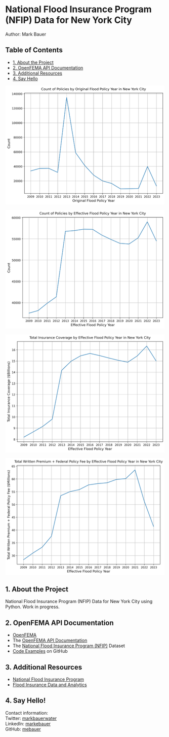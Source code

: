 # National Flood Insurance Program (NFIP) Data for New York City
Author: Mark Bauer

## Table of Contents
   * [1. About the Project](#1-About-the-Project)
   * [2. OpenFEMA API Documentation](#2-OpenFEMA-API-Documentation)
   * [3. Additional Resources](#3-Additional-Resources)
   * [4. Say Hello](#4-Say-Hello)

![cover photo](figures/original-policies.png)

![cover photo](figures/effective-policies.png)  

![cover photo](figures/total-coverage.png)  

![cover photo](figures/total-policy-fee.png)

## 1. About the Project
National Flood Insurance Program (NFIP) Data for New York City using Python. Work in progress.

## 2. OpenFEMA API Documentation
* [OpenFEMA](https://www.fema.gov/about/reports-and-data/openfema)
* The [OpenFEMA API Documentation](https://www.fema.gov/about/openfema/api)
* The [National Flood Insurance Program (NFIP)](https://www.fema.gov/about/openfema/data-sets#nfip) Dataset
* [Code Examples](https://github.com/FEMA/openfema-samples) on GitHub

## 3. Additional Resources
* [National Flood Insurance Program](https://nfipservices.floodsmart.gov/)
* [Flood Insurance Data and Analytics](https://nfipservices.floodsmart.gov/reports-flood-insurance-data)


## 4. Say Hello!
Contact information:  
Twitter: [markbauerwater](https://twitter.com/markbauerwater)   
LinkedIn: [markebauer](https://www.linkedin.com/in/markebauer/)  
GitHub: [mebauer](https://github.com/mebauer)
